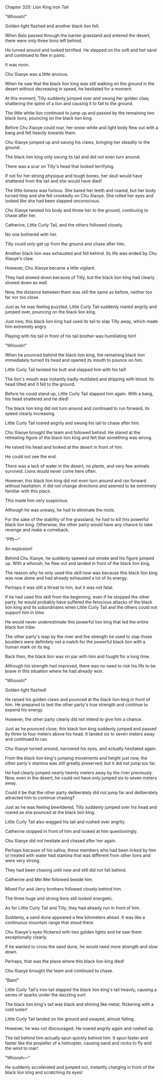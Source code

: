 Chapter 320: Lion King Iron Tail

"Whoosh\!"

Golden light flashed and another black lion fell.

When Balo passed through the barren grassland and entered the desert, there were only three lions left behind.

He turned around and looked terrified. He stepped on the soft and hot sand and continued to flee in panic.

It was noon.

Chu Xiaoye was a little anxious.

When he saw that the black lion king was still walking on the ground in the desert without decreasing in speed, he hesitated for a moment.

At this moment, Tilly suddenly jumped over and swung her golden claw, shattering the spine of a lion and causing it to fall to the ground.

The little white lion continued to jump up and passed by the remaining two black lions, pouncing on the black lion king.

Before Chu Xiaoye could roar, her snow-white and light body flew out with a bang and fell heavily towards them.

Chu Xiaoye jumped up and swung his claws, bringing her steadily to the ground.

The black lion king only swung its tail and did not even turn around.

There was a scar on Tilly's head that looked terrifying.

If not for her strong physique and tough bones, her skull would have shattered from the tail and she would have died\!

The little lioness was furious. She bared her teeth and roared, but her body turned limp and she fell crookedly on Chu Xiaoye. She rolled her eyes and looked like she had been slapped unconscious.

Chu Xiaoye twisted his body and threw her to the ground, continuing to chase after her.

Catherine, Little Curly Tail, and the others followed closely.

No one bothered with her.

Tilly could only get up from the ground and chase after him.

Another black lion was exhausted and fell behind. Its life was ended by Chu Xiaoye's claw.

However, Chu Xiaoye became a little vigilant.

They had slowed down because of Tilly, but the black lion king had clearly slowed down as well.

Now, the distance between them was still the same as before, neither too far nor too close.

Just as he was feeling puzzled, Little Curly Tail suddenly roared angrily and jumped over, pouncing on the black lion king.

Just now, this black lion king had used its tail to slap Tilly away, which made him extremely angry.

Playing with his tail in front of his tail brother was humiliating him\!

"Whoosh\!"

When he pounced behind the black lion king, the remaining black lion immediately turned its head and opened its mouth to pounce on him.

Little Curly Tail twisted his butt and slapped him with his tail\!

The lion's mouth was instantly badly mutilated and dripping with blood. Its head tilted and it fell to the ground.

Before he could stand up, Little Curly Tail slapped him again. With a bang, his head shattered and he died\!

The black lion king did not turn around and continued to run forward, its speed clearly increasing.

Little Curly Tail roared angrily and swung his tail to chase after him.

Chu Xiaoye brought the team and followed behind. He stared at the retreating figure of the black lion king and felt that something was wrong.

He raised his head and looked at the desert in front of him.

He could not see the end.

There was a lack of water in the desert, no plants, and very few animals survived. Lions would never come here often.

However, this black lion king did not even turn around and ran forward without hesitation. It did not change directions and seemed to be extremely familiar with this place.

This made him very suspicious.

Although he was uneasy, he had to eliminate the roots.

For the sake of the stability of the grassland, he had to kill this powerful black lion king. Otherwise, the other party would have any chance to take revenge and make a comeback.

"Pfft—"

An explosion\!

Behind Chu Xiaoye, he suddenly spewed out smoke and his figure jumped up. With a whoosh, he flew out and landed in front of the black lion king.

The reason why he only used this skill now was because this black lion king was now alone and had already exhausted a lot of its energy.

Perhaps it was still a threat to him, but it was not fatal.

If he had used this skill from the beginning, even if he stopped the other party, he would probably have suffered the ferocious attacks of the black lion king and its subordinates when Little Curly Tail and the others could not support him in time.

He would never underestimate this powerful lion king that led the entire black lion tribe.

The other party's leap by the river and the strength he used to slap those boulders were definitely not a match for the powerful black lion with a human mark on its leg.

Back then, the black lion was on par with him and fought for a long time.

Although his strength had improved, there was no need to risk his life to be brave in this situation where he had already won.

"Whoosh\!"

Golden light flashed\!

He raised his golden claws and pounced at the black lion king in front of him. He prepared to test the other party's true strength and continue to expend his energy.

However, the other party clearly did not intend to give him a chance.

Just as he pounced close, this black lion king suddenly jumped and passed by three to four meters above his head. It landed six to seven meters away and continued to run.

Chu Xiaoye turned around, narrowed his eyes, and actually hesitated again.

From the black lion king's jumping movements and height just now, the other party's stamina was still greatly preserved, but it did not jump too far.

He had clearly jumped nearly twenty meters away by the river previously. Now, even in the desert, he could not have only jumped six to seven meters away.

Could it be that the other party deliberately did not jump far and deliberately attracted him to continue chasing?

Just as he was feeling bewildered, Tilly suddenly jumped over his head and roared as she pounced at the black lion king.

Little Curly Tail also wagged his tail and rushed over angrily.

Catherine stopped in front of him and looked at him questioningly.

Chu Xiaoye did not hesitate and chased after her again.

Perhaps because of his saliva, these members who had been licked by him or treated with water had stamina that was different from other lions and were very strong.

They had been chasing until now and still did not fall behind.

Catherine and Mei Mei followed beside him.

Mixed Fur and Jerry brothers followed closely behind him.

The three huge and strong lions still looked energetic.

As for Little Curly Tail and Tilly, they had already run in front of him.

Suddenly, a sand dune appeared a few kilometers ahead. It was like a continuous mountain range that stood there.

Chu Xiaoye's eyes flickered with two golden lights and he saw them exceptionally clearly.

If he wanted to cross the sand dune, he would need more strength and slow down.

Perhaps, that was the place where this black lion king died\!

Chu Xiaoye brought the team and continued to chase.

"Bam\!"

Little Curly Tail's iron tail slapped the black lion king's tail heavily, causing a series of sparks under the dazzling sun\!

The black lion king's tail was black and shining like metal, flickering with a cold luster\!

Little Curly Tail landed on the ground and swayed, almost falling.

However, he was not discouraged. He roared angrily again and rushed up.

The tail behind him actually spun quickly behind him. It spun faster and faster like the propeller of a helicopter, causing sand and rocks to fly and the wind to roar\!

"Whoosh—"

He suddenly accelerated and jumped out, instantly charging in front of the black lion king and scratching its eyes\!